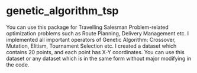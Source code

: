 # genetic_algorithm_tsp
You can use this package for Travelling Salesman Problem-related optimization problems such as Route Planning, Delivery Management etc. I implemented all important operators of Genetic Algorithm: Crossover, Mutation, Elitism, Tournament Selection etc. I created a dataset which contains 20 points, and each point has X-Y coordinates. You can use this dataset or any dataset which is in the same form without major modifying in the code.
